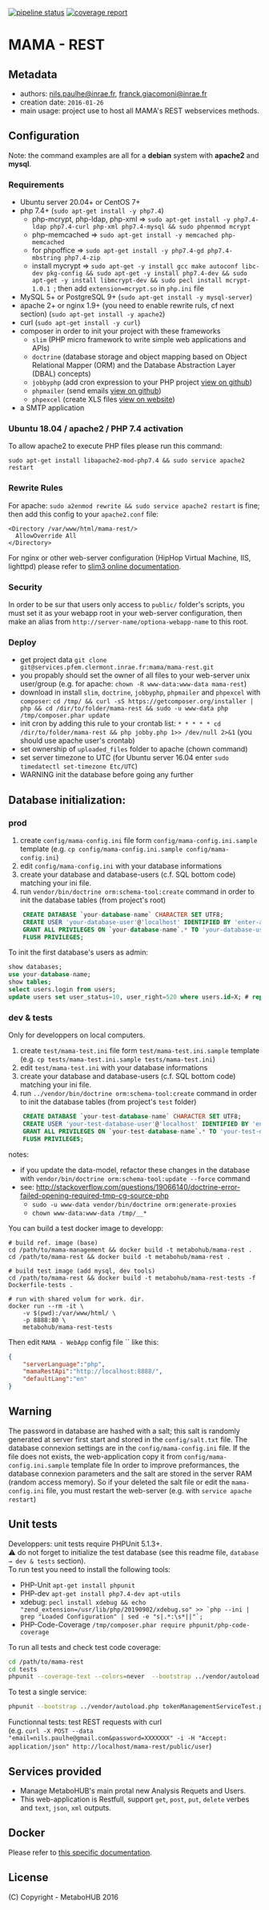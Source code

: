 [![pipeline status](https://services.pfem.clermont.inrae.fr/gitlab/mama/mama-rest/badges/dev/pipeline.svg)](https://services.pfem.clermont.inrae.fr/gitlab/mama/mama-rest/commits/dev)
[![coverage report](https://services.pfem.clermont.inrae.fr/gitlab/mama/mama-rest/badges/dev/coverage.svg)](https://services.pfem.clermont.inrae.fr/gitlab/mama/mama-rest/commits/dev)

# MAMA - REST

## Metadata

- authors: <nils.paulhe@inrae.fr>, <franck.giacomoni@inrae.fr>
- creation date: `2016-01-26`
- main usage: project use to host all MAMA's REST webservices methods.

## Configuration

Note: the command examples are all for a **debian** system with **apache2** and **mysql**.

### Requirements

- Ubuntu server 20.04+ or CentOS 7+
- php 7.4+ (`sudo apt-get install -y php7.4`)
   - php-mcrypt, php-ldap, php-xml ⇒ `sudo apt-get install -y php7.4-ldap php7.4-curl php-xml php7.4-mysql && sudo phpenmod mcrypt`
   - php-memcached ⇒ `sudo apt-get install -y memcached php-memcached`
   - for phpoffice ⇒ `sudo apt-get install -y php7.4-gd php7.4-mbstring php7.4-zip`
   - install mycrypt ⇒ `sudo apt-get -y install gcc make autoconf libc-dev pkg-config && sudo apt-get -y install php7.4-dev && sudo apt-get -y install libmcrypt-dev && sudo pecl install mcrypt-1.0.1 `; then add `extension=mcrypt.so` in `php.ini` file
- MySQL 5+ or PostgreSQL 9+ (`sudo apt-get install -y mysql-server`)
- apache 2+ or nginx 1.9+ (you need to enable rewrite ruls, cf next section) (`sudo apt-get install -y apache2`)
- curl (`sudo apt-get install -y curl`)
- composer in order to init your project with these frameworks
   - `slim` (PHP micro framework to write simple web applications and APIs)
   - `doctrine` (database storage and object mapping based on Object Relational Mapper (ORM) and the Database Abstraction Layer (DBAL) concepts) 
   - `jobbyphp` (add cron expression to your PHP project [view on github](https://github.com/jobbyphp/jobby))
   - `phpmailer` (send emails [view on github](https://github.com/PHPMailer/PHPMailer))
   - `phpexcel` (create XLS files [view on website](https://packagist.org/packages/phpoffice/phpexcel))
- a SMTP application

### Ubuntu 18.04 / apache2 / PHP 7.4 activation

To allow apache2 to execute PHP files please run this command:

`sudo apt-get install libapache2-mod-php7.4 && sudo service apache2 restart`


### Rewrite Rules

For apache: `sudo a2enmod rewrite && sudo service apache2 restart` is fine; then add this config to your `apache2.conf` file:
```
<Directory /var/www/html/mama-rest/>
  AllowOverride All
</Directory>
```

For nginx or other web-server configuration (HipHop Virtual Machine, IIS, lighttpd) please refer to [slim3 online documentation](http://www.slimframework.com/docs/start/web-servers.html).

### Security

In order to be sur that users only access to `public/` folder's scripts, you must set it as your webapp root in your web-server configuration, then make an alias from `http://server-name/optiona-webapp-name` to this root.

### Deploy

- get project data `git clone git@services.pfem.clermont.inrae.fr:mama/mama-rest.git`
- you propably should set the owner of all files to your web-server unix user/group (e.g. for apache: `chown -R www-data:www-data mama-rest`)
- download in install `slim`, `doctrine`, `jobbyphp`, `phpmailer` and `phpexcel` with `composer`: `cd /tmp/ && curl -sS https://getcomposer.org/installer | php && cd /dir/to/folder/mama-rest && sudo -u www-data php /tmp/composer.phar update `
- init cron by adding this rule to your crontab list: `* * * * * cd /dir/to/folder/mama-rest && php jobby.php 1>> /dev/null 2>&1` (you should use apache user's crontab)
- set ownership of `uploaded_files` folder to apache (chown command)
- set server timezone to UTC (for Ubuntu server 16.04 enter `sudo  timedatectl set-timezone Etc/UTC​`)
- WARNING init the database before going any further

## Database initialization:

### prod

 1. create `config/mama-config.ini` file form `config/mama-config.ini.sample` template (e.g. `cp config/mama-config.ini.sample config/mama-config.ini`)
 2. edit `config/mama-config.ini` with your database informations
 3. create your database and database-users (c.f. SQL bottom code) matching your ini file.
 4. run `vendor/bin/doctrine orm:schema-tool:create` command in order to init the database tables (from project's root)
 
```sql
    CREATE DATABASE `your-database-name` CHARACTER SET UTF8;
    CREATE USER 'your-database-user'@'localhost' IDENTIFIED BY 'enter-a-strong-password';
    GRANT ALL PRIVILEGES ON `your-database-name`.* TO 'your-database-user'@'localhost';
    FLUSH PRIVILEGES;
```

To init the first database's users as admin:

```sql
show databases;
use your-database-name;
show tables;
select users.login from users;
update users set user_status=10, user_right=520 where users.id=X; # replace X by targeted users' ID
```

### dev & tests

Only for developpers on local computers.

 1. create `test/mama-test.ini` file form `test/mama-test.ini.sample` template (e.g. `cp tests/mama-test.ini.sample tests/mama-test.ini`)
 2. edit `test/mama-test.ini` with your database informations
 3. create your database and database-users (c.f. SQL bottom code) matching your ini file.
 4. run `../vendor/bin/doctrine orm:schema-tool:create` command in order to init the database tables (from project's `test` folder)

```sql
    CREATE DATABASE `your-test-database-name` CHARACTER SET UTF8;
    CREATE USER 'your-test-database-user'@'localhost' IDENTIFIED BY 'enter-a-strong-password';
    GRANT ALL PRIVILEGES ON `your-test-database-name`.* TO 'your-test-database-user'@'localhost';
    FLUSH PRIVILEGES;
```

notes: 
 - if you update the data-model, refactor these changes in the database with `vendor/bin/doctrine orm:schema-tool:update --force` command
 - see: http://stackoverflow.com/questions/19066140/doctrine-error-failed-opening-required-tmp-cg-source-php
    - `sudo -u www-data vendor/bin/doctrine orm:generate-proxies`
    - `chown www-data:www-data /tmp/__*`
    
You can build a test docker image to developp:

```
# build ref. image (base)
cd /path/to/mama-management && docker build -t metabohub/mama-rest .
cd /path/to/mama-rest && docker build -t metabohub/mama-rest .

# build test image (add mysql, dev tools)
cd /path/to/mama-rest && docker build -t metabohub/mama-rest-tests -f Dockerfile-tests .

# run with shared volum for work. dir.
docker run --rm -it \
	-v $(pwd):/var/www/html/ \
	-p 8888:80 \
	metabohub/mama-rest-tests
```


Then edit `MAMA - WebApp` config file `` like this:

```json
{
	"serverLanguage":"php",
	"mamaRestApi":"http://localhost:8888/",
	"defaultLang":"en"
}
```
 
## Warning

The password in database are hashed with a salt; this salt is randomly generated at server first start and stored in the `config/salt.txt` file.
The database connexion settings are in the `config/mama-config.ini` file. If the file does not exists, the web-application copy it from `config/mama-config.ini.sample` template file
In order to improve preformances, the database connexion parameters and the salt are stored in the server RAM (random access memory).
So if your deleted the salt file or edit the `mama-config.ini` file, you must restart the web-server (e.g. with `service apache restart`)

## Unit tests

Developpers: unit tests require PHPUnit 5.1.3+.\
:warning: do not forget to initialize the test database (see this readme file, `database → dev & tests` section).\
To run test you need to install the following tools:

- PHP-Unit `apt-get install phpunit`
- PHP-dev `apt-get install php7.4-dev apt-utils`
- xdebug: ``pecl install xdebug && echo "zend_extension=/usr/lib/php/20190902/xdebug.so" >> `php --ini | grep "Loaded Configuration" | sed -e "s|.*:\s*||"`;`` 
- PHP-Code-Coverage `/tmp/composer.phar require phpunit/php-code-coverage`

To run all tests and check test code coverage:
```bash
cd /path/to/mama-rest
cd tests
phpunit --coverage-text --colors=never  --bootstrap ../vendor/autoload.php .
```

To test a single service:
```bash
phpunit --bootstrap ../vendor/autoload.php tokenManagementServiceTest.php
```

Functionnal tests: test REST requests with curl\
(e.g. `curl -X POST --data "email=nils.paulhe@gmail.com&password=XXXXXXX" -i -H "Accept: application/json" http://localhost/mama-rest/public/user`)

## Services provided

- Manage MetaboHUB's main protal new Analysis Requets and Users.
- This web-application is Restfull, support `get`, `post`, `put`, `delete` verbes and `text`, `json`, `xml` outputs.

<!--
## Notes

Where the app. is in dev / prod.
-->

## Docker

Please refer to [this specific documentation](docker-conf/howto.md).

## License 

(C) Copyright - MetaboHUB 2016
